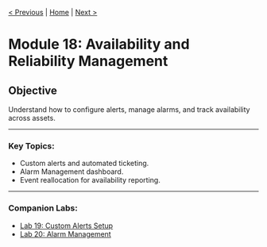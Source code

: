 [< Previous](./17-data-governance.md) | [Home](../README.md) | [Next >](./19-mvi.md)

# Module 18: Availability and Reliability Management

## Objective
Understand how to configure alerts, manage alarms, and track availability across assets.

---

### Key Topics:
- Custom alerts and automated ticketing.
- Alarm Management dashboard.
- Event reallocation for availability reporting.

---

### Companion Labs:
- [Lab 19: Custom Alerts Setup](../labs/19-custom-alerts.md)
- [Lab 20: Alarm Management](../labs/20-alarm-management.md)